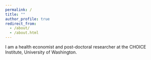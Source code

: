 ```yaml
---
permalink: /
title: ""
author_profile: true
redirect_from: 
  - /about/
  - /about.html
---
```


I am a health economist and post-doctoral researcher at the CHOICE Institute, University of Washington.
